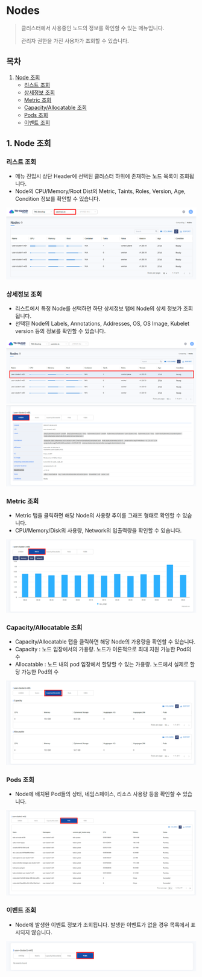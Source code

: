 # Nodes

> 클러스터에서 사용중인 노드의 정보를 확인할 수 있는 메뉴입니다.
>
> 관리자 권한을 가진 사용자가 조회할 수 있습니다.

## 목차
1. [Node 조회](#1-node-조회)
    * [리스트 조회](#리스트-조회)
   * [상세정보 조회](#상세정보-조회)
   * [Metric 조회](#metric-조회)
   * [Capacity/Allocatable 조회](#capacityallocatable-조회)
   * [Pods 조회](#pods-조회)
   * [이벤트 조회](#이벤트-조회)

## 1. Node 조회
### 리스트 조회
* 메뉴 진입시 상단 Header에 선택된 클러스터 하위에 존재하는 노드 목록이 조회됩니다.
* Node의 CPU/Memory/Root Dist의 Metric, Taints, Roles, Version, Age, Condition 정보를 확인할 수 있습니다.

![img.png](./img/node_list.png)

### 상세정보 조회
* 리스트에서 특정 Node를 선택하면 하단 상세정보 탭에 Node의 상세 정보가 조회됩니다.
* 선택된 Node의 Labels, Annotations, Addresses, OS, OS Image, Kubelet version 등의 정보를 확인할 수 있습니다.

![img.png](./img/node_list_selected.png)
![img.png](./img/node_detail.png)

### Metric 조회
* Metric 탭을 클릭하면 해당 Node의 사용량 추이를 그래프 형태로 확인할 수 있습니다.
* CPU/Memory/Disk의 사용량, Network의 입출력량을 확인할 수 있습니다. 

![img_1.png](./img/node_metric.png)

### Capacity/Allocatable 조회
* Capacity/Allocatable 탭을 클릭하면 해당 Node의 가용량을 확인할 수 있습니다.
* Capacity : 노드 입장에서의 가용량. 노드가 이론적으로 최대 지원 가능한 Pod의 수
* Allocatable : 노드 내의 pod 입장에서 할당할 수 있는 가용량. 노드에서 실제로 할당 가능한 Pod의 수

![img.png](./img/node_capacity_allocatable.png)

### Pods 조회
* Node에 배치된 Pod들의 상태, 네임스페이스, 리소스 사용량 등을 확인할 수 있습니다.

![img.png](./img/node_pods.png)

### 이벤트 조회
* Node에 발생한 이벤트 정보가 조회됩니다. 발생한 이벤트가 없을 경우 목록에서 표시되지 않습니다.

![img.png](./img/node_event.png)
